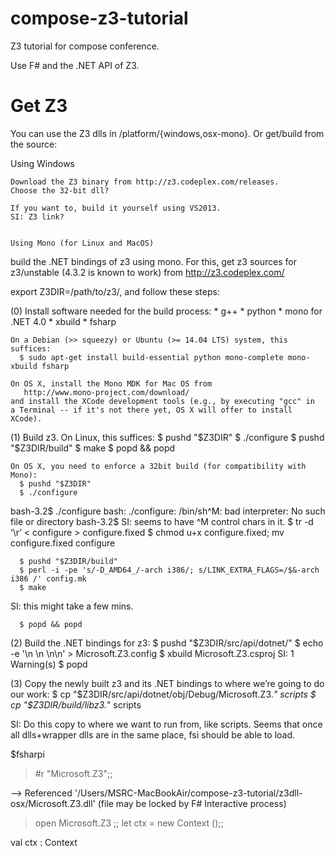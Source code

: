 # compose-z3-tutorial
Z3 tutorial for compose conference. 


Use F# and the .NET API of Z3. 


Get Z3 
======

You can use the Z3 dlls in /platform/{windows,osx-mono}. Or get/build from the source:


Using Windows
~~~~~~~~~~~~~~~~~~~~~
Download the Z3 binary from http://z3.codeplex.com/releases. 
Choose the 32-bit dll?

If you want to, build it yourself using VS2013. 
SI: Z3 link? 


Using Mono (for Linux and MacOS)
~~~~~~~~~~~~~~~~~~~~~~~~~~~~~~~~

build the .NET bindings of z3 using mono.
For this, get z3 sources for z3/unstable (4.3.2 is known to work) from
   http://z3.codeplex.com/

export Z3DIR=/path/to/z3/,  and follow these steps:

(0) Install software needed for the build process:
     * g++
     * python
     * mono for .NET 4.0
     * xbuild
     * fsharp

    On a Debian (>> squeezy) or Ubuntu (>= 14.04 LTS) system, this suffices:
      $ sudo apt-get install build-essential python mono-complete mono-xbuild fsharp

    On OS X, install the Mono MDK for Mac OS from
       http://www.mono-project.com/download/
    and install the XCode development tools (e.g., by executing "gcc" in
    a Terminal -- if it's not there yet, OS X will offer to install XCode).

(1) Build z3.
    On Linux, this suffices:
      $ pushd "$Z3DIR"
      $ ./configure
      $ pushd "$Z3DIR/build"
      $ make
      $ popd && popd

    On OS X, you need to enforce a 32bit build (for compatibility with Mono):
      $ pushd "$Z3DIR"
      $ ./configure

bash-3.2$ ./configure 
bash: ./configure: /bin/sh^M: bad interpreter: No such file or directory
bash-3.2$ 
SI: seems to have ^M control chars in it.
$ tr -d ‘\r’ < configure > configure.fixed
$ chmod u+x configure.fixed; mv configure.fixed configure

      $ pushd "$Z3DIR/build"
      $ perl -i -pe 's/-D_AMD64_/-arch i386/; s/LINK_EXTRA_FLAGS=/$&-arch i386 /' config.mk
      $ make
SI: this might take a few mins. 

      $ popd && popd

(2) Build the .NET bindings for z3:
      $ pushd "$Z3DIR/src/api/dotnet/"
      $ echo -e '<configuration>\n <dllmap dll="libz3.dll" target="libz3.dylib" os="osx"/>\n <dllmap dll="libz3.so" target="libz3.dylib" os="linux"/>\n</configuration>\n' > Microsoft.Z3.config
      $ xbuild Microsoft.Z3.csproj
SI: 1 Warning(s)
      $ popd

(3) Copy the newly built z3 and its .NET bindings to where we’re going to do our work:
      $ cp "$Z3DIR/src/api/dotnet/obj/Debug/Microsoft.Z3.*" scripts
      $ cp "$Z3DIR/build/libz3.*" scripts

SI: Do this copy to where we want to run from, like scripts. Seems that once all dlls+wrapper dlls are in the same place, fsi should be able to load. 

$fsharpi
> #r "Microsoft.Z3";;

--> Referenced '/Users/MSRC-MacBookAir/compose-z3-tutorial/z3dll-osx/Microsoft.Z3.dll' (file may be locked by F# Interactive process)

> open Microsoft.Z3 ;;
> let ctx = new Context ();;

val ctx : Context

> 
